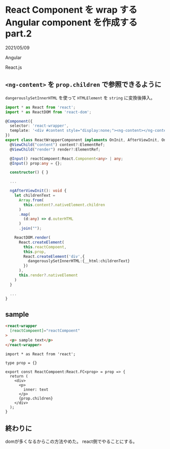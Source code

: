 # React Component を wrap する Angular component を作成する part.2

<div class="info">
  <p class="info__date">
    2021/05/09
  </p>
  <div class="info__tags">
    <p class="info__tags__one">Angular</p>
    <p class="info__tags__one">React.js</p>
  </div>
</div>

## `<ng-content>` を `prop.children` で参照できるように
`dangerouslySetInnerHTML` を使って `HTMLElement` を `string` に変換後挿入。

```typescript
import * as React from 'react';
import * as ReactDOM from 'react-dom';

@Component({
  selector: 'react-wrapper',
  template: '<div #content style="display:none;"><ng-content></ng-content></div> <div #render></div>'
})
export class ReactWrapperComponent implements OnInit, AfterViewInit, OnDestroy {
  @ViewChild("content") content?:ElementRef;
  @ViewChild("render") render?:ElementRef;

  @Input() reactCompoent:React.Component<any> | any;
  @Input() prop:any = {};

  constructor() { }

  ...

  ngAfterViewInit(): void {
    let childrenText =
      Array.from(
        this.content?.nativeElement.children
      )
      .map(
        (d:any) => d.outerHTML
      )
      .join("");

    ReactDOM.render(
      React.createElement(
        this.reactCompoent,
        this.prop,
        React.createElement('div',{
          dangerouslySetInnerHTML:{__html:childrenText}
        })
      ),
      this.render?.nativeElement
    )
  }

  ...
}

```

## sample

```html
<react-wrapper
  [reactCompoent]="reactCompoent"
>
  <p> sample text</p>
</react-wrapper>
```

```tsx
import * as React from 'react';

type prop = {}

export const ReactCompoent:React.FC<prop> = prop => {
  return (
    <div>
      <p>
        inner: text
      </p>
      {prop.children}
    </div>
  );
}
```

## 終わりに
domが多くなるからこの方法やめた。
react側でやることにする。

